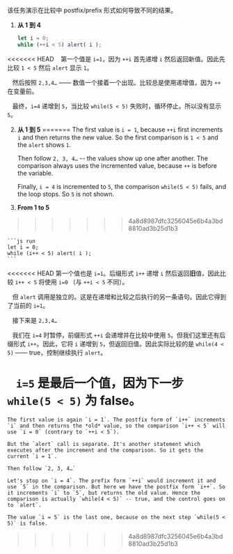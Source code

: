 该任务演示在比较中 postfix/prefix 形式如何导致不同的结果。

1. **从 1 到 4**

    ```js run
    let i = 0;
    while (++i < 5) alert( i );
    ```

<<<<<<< HEAD
    第一个值是 `i=1`，因为 `++i` 首先递增 `i` 然后返回新值。因此先比较 `1 < 5` 然后 `alert` 显示 `1`。

    然后按照 `2,3,4…` —— 数值一个接着一个出现。比较总是使用递增值，因为 `++` 在变量前。

    最终，`i=4` 递增到 `5`，当比较 `while(5 < 5)` 失败时，循环停止。所以没有显示 `5`。  
    
2. **从 1 到 5**
=======
    The first value is `i = 1`, because `++i` first increments `i` and then returns the new value. So the first comparison is `1 < 5` and the `alert` shows `1`.

    Then follow `2, 3, 4…` -- the values show up one after another. The comparison always uses the incremented value, because `++` is before the variable.

    Finally, `i = 4` is incremented to `5`, the comparison `while(5 < 5)` fails, and the loop stops. So `5` is not shown.
2. **From 1 to 5**
>>>>>>> 4a8d8987dfc3256045e6b4a3bd8810ad3b25d1b3

    ```js run
    let i = 0;
    while (i++ < 5) alert( i );
    ```

<<<<<<< HEAD
    第一个值也是 `i=1`。后缀形式 `i++` 递增 `i` 然后返回**旧**值，因此比较 `i++ < 5` 将使用 `i=0` （与 `++i < 5` 不同）。

    但 `alert` 调用是独立的。这是在递增和比较之后执行的另一条语句。因此它得到了当前的 `i=1`。

    接下来是 `2,3,4…`

    我们在 `i=4` 时暂停，前缀形式 `++i` 会递增并在比较中使用 `5`。但我们这里还有后缀形式 `i++`。因此，它将 `i` 递增到 `5`，但返回旧值。因此实际比较的是 `while(4 < 5)` —— true，控制继续执行 `alert`。

    `i=5` 是最后一个值，因为下一步 `while(5 < 5)` 为 false。
=======
    The first value is again `i = 1`. The postfix form of `i++` increments `i` and then returns the *old* value, so the comparison `i++ < 5` will use `i = 0` (contrary to `++i < 5`).

    But the `alert` call is separate. It's another statement which executes after the increment and the comparison. So it gets the current `i = 1`.

    Then follow `2, 3, 4…`

    Let's stop on `i = 4`. The prefix form `++i` would increment it and use `5` in the comparison. But here we have the postfix form `i++`. So it increments `i` to `5`, but returns the old value. Hence the comparison is actually `while(4 < 5)` -- true, and the control goes on to `alert`.

    The value `i = 5` is the last one, because on the next step `while(5 < 5)` is false.
>>>>>>> 4a8d8987dfc3256045e6b4a3bd8810ad3b25d1b3
